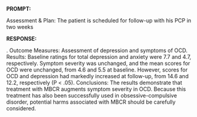 **PROMPT:**

Assessment & Plan:  The patient is scheduled for follow-up with his PCP in two weeks

**RESPONSE:**

 .  Outcome Measures: Assessment of depression and symptoms of OCD.  Results: Baseline ratings for total depression and anxiety were 7.7 and 4.7, respectively. Symptom severity was unchanged, and the mean scores for OCD were unchanged, from 4.6 and 5.5 at baseline. However, scores for OCD and depression had markedly increased at follow-up, from 14.6 and 12.2, respectively (P < .05).  Conclusions: The results demonstrate that treatment with MBCR augments symptom severity in OCD. Because this treatment has also been successfully used in obsessive-compulsive disorder, potential harms associated with MBCR should be carefully considered.